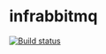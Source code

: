 # infrabbitmq

[![Build status](https://secure.travis-ci.org/aleasoluciones/infrabbitmq.svg?branch=master)](https://secure.travis-ci.org/aleasoluciones/infrabbitmq)

